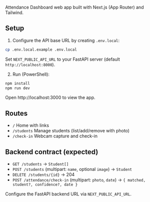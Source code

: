 Attendance Dashboard web app built with Next.js (App Router) and Tailwind.

## Setup

1) Configure the API base URL by creating `.env.local`:

```bash
cp .env.local.example .env.local
```

Set `NEXT_PUBLIC_API_URL` to your FastAPI server (default `http://localhost:8000`).

2) Run (PowerShell):

```powershell
npm install
npm run dev
```

Open http://localhost:3000 to view the app.

## Routes

- `/` Home with links
- `/students` Manage students (list/add/remove with photo)
- `/check-in` Webcam capture and check-in

## Backend contract (expected)

- `GET /students` -> `Student[]`
- `POST /students` (multipart: `name`, optional `image`) -> `Student`
- `DELETE /students/{id}` -> 204
- `POST /attendance/check-in` (multipart: `photo`, `date`) -> `{ matched, student?, confidence?, date }`

Configure the FastAPI backend URL via `NEXT_PUBLIC_API_URL`.
